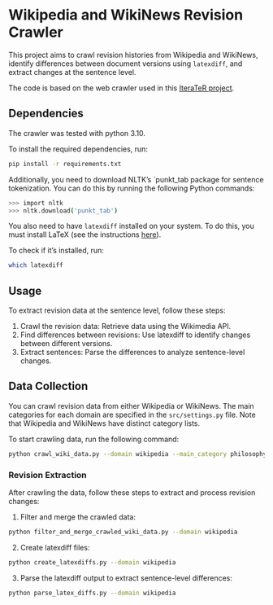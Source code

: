 # Wikipedia and WikiNews Revision Crawler

This project aims to crawl revision histories from Wikipedia and WikiNews, identify differences between document versions using `latexdiff`, and extract changes at the sentence level.

The code is based on the web crawler used in this [IteraTeR project](https://github.com/vipulraheja/iterater).

## Dependencies

The crawler was tested with python 3.10.

To install the required dependencies, run:

```bash
pip install -r requirements.txt
```

Additionally, you need to download NLTK’s `punkt_tab package for sentence tokenization. You can do this by running the following Python commands:

```bash
>>> import nltk
>>> nltk.download('punkt_tab')
```

You also need to have `latexdiff` installed on your system. To do this, you must install LaTeX (see the instructions [here](https://www.latex-project.org/get/)).

To check if it’s installed, run:

```bash
which latexdiff
```

## Usage

To extract revision data at the sentence level, follow these steps:

1. Crawl the revision data: Retrieve data using the Wikimedia API.
2. Find differences between revisions: Use latexdiff to identify changes between different versions.
3. Extract sentences: Parse the differences to analyze sentence-level changes.

## Data Collection

You can crawl revision data from either Wikipedia or WikiNews. The main categories for each domain are specified in the `src/settings.py` file. Note that Wikipedia and WikiNews have distinct category lists.

To start crawling data, run the following command:

```bash
python crawl_wiki_data.py --domain wikipedia --main_category philosophy --years_back 1
```

### Revision Extraction

After crawling the data, follow these steps to extract and process revision changes:

1. Filter and merge the crawled data:

```bash
python filter_and_merge_crawled_wiki_data.py --domain wikipedia
```

2. Create latexdiff files:

```bash
python create_latexdiffs.py --domain wikipedia
```

3. Parse the latexdiff output to extract sentence-level differences:

```bash
python parse_latex_diffs.py --domain wikipedia
```
